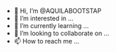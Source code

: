 - 👋 Hi, I’m @AQUILABOOTSTAP
- 👀 I’m interested in ...
- 🌱 I’m currently learning ...
- 💞️ I’m looking to collaborate on ...
- 📫 How to reach me ...

<!---
AQUILABOOTSTAP/AQUILABOOTSTAP is a ✨ special ✨ repository because its `README.md` (this file) appears on your GitHub profile.
You can click the Preview link to take a look at your changes.
--->
